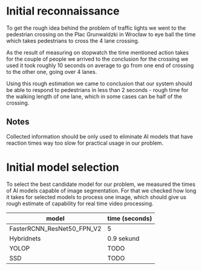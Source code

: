 # Initial reconnaissance

To get the rough idea behind the problem of traffic lights
we went to the pedestrian crossing on the Plac Grunwaldzki in Wrocław
to eye ball the time which takes pedestrians to cross the 4 lane crossing.

As the result of measuring on stopwatch the time mentioned action takes for 
the couple of people we arrived to the conclusion for the crossing we used
it took roughly 10 seconds on average to go from one end of crossing to the 
other one, going over 4 lanes.

Using this rough estimation we came to conclusion that our system should be able 
to respond to pedestrians in less than 2 seconds - rough time for the walking length
of one lane, which in some cases can be half of the crossing.


## Notes

Collected information should be only used to eliminate AI models that have reaction times
way too slow for practical usage in our problem.


# Initial model selection

To select the best candidate model for our problem, we measured the times of AI models capable 
of image segmentation. For that we checked how long it takes for selected models to process one
image, which should give us rough estimate of capability for real time video processing.


| model                        | time (seconds) |
| --------------------------- | ---------------- |
| FasterRCNN_ResNet50_FPN_V2   | 5 |
| Hybridnets                   | 0.9 sekund |
| YOLOP                        | TODO |
| SSD                          | TODO |


